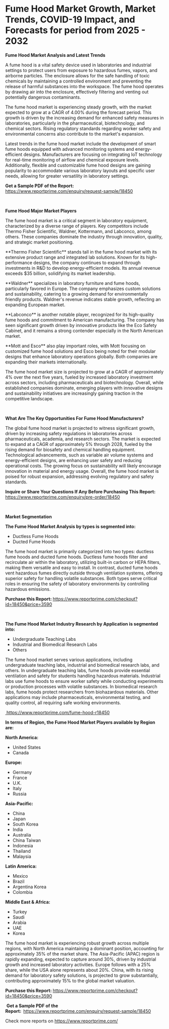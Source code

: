 <p><h1>Fume Hood Market Growth, Market Trends, COVID-19 Impact, and Forecasts for period from 2025 - 2032</h1></p><p><strong>Fume Hood Market Analysis and Latest Trends</strong></p>
<p><p>A fume hood is a vital safety device used in laboratories and industrial settings to protect users from exposure to hazardous fumes, vapors, and airborne particles. The enclosure allows for the safe handling of toxic chemicals by maintaining a controlled environment and preventing the release of harmful substances into the workspace. The fume hood operates by drawing air into the enclosure, effectively filtering and venting out potentially dangerous contaminants.</p><p>The fume hood market is experiencing steady growth, with the market expected to grow at a CAGR of 4.00% during the forecast period. This growth is driven by the increasing demand for enhanced safety measures in laboratories, particularly in the pharmaceutical, biotechnology, and chemical sectors. Rising regulatory standards regarding worker safety and environmental concerns also contribute to the market's expansion.</p><p>Latest trends in the fume hood market include the development of smart fume hoods equipped with advanced monitoring systems and energy-efficient designs. Manufacturers are focusing on integrating IoT technology for real-time monitoring of airflow and chemical exposure levels. Additionally, flexible and customizable fume hood designs are gaining popularity to accommodate various laboratory layouts and specific user needs, allowing for greater versatility in laboratory settings.</p></p>
<p><strong>Get a Sample PDF of the Report:&nbsp;</strong> <a href="https://www.reportprime.com/enquiry/request-sample/18450?utm_campaign=2774&utm_medium=2&utm_source=Github&utm_content=ia&utm_term=19032025&utm_id=fume-hood">https://www.reportprime.com/enquiry/request-sample/18450</a></p>
<p>&nbsp;</p>
<p><strong>Fume Hood Major Market Players</strong></p>
<p><p>The fume hood market is a critical segment in laboratory equipment, characterized by a diverse range of players. Key competitors include Thermo Fisher Scientific, Waldner, Kottermann, and Labconco, among others. These companies dominate the industry through innovation, quality, and strategic market positioning.</p><p>**Thermo Fisher Scientific** stands tall in the fume hood market with its extensive product range and integrated lab solutions. Known for its high-performance designs, the company continues to expand through investments in R&D to develop energy-efficient models. Its annual revenue exceeds $35 billion, solidifying its market leadership.</p><p>**Waldner** specializes in laboratory furniture and fume hoods, particularly favored in Europe. The company emphasizes custom solutions and sustainability, catering to a growing demand for environmentally friendly products. Waldner's revenue indicates stable growth, reflecting an expanding European market.</p><p>**Labconco** is another notable player, recognized for its high-quality fume hoods and commitment to American manufacturing. The company has seen significant growth driven by innovative products like the Eco Safety Cabinet, and it remains a strong contender especially in the North American market.</p><p>**Mott and Esco** also play important roles, with Mott focusing on customized fume hood solutions and Esco being noted for their modular designs that enhance laboratory operations globally. Both companies are expanding their markets internationally.</p><p>The fume hood market size is projected to grow at a CAGR of approximately 4% over the next five years, fueled by increased laboratory investment across sectors, including pharmaceuticals and biotechnology. Overall, while established companies dominate, emerging players with innovative designs and sustainability initiatives are increasingly gaining traction in the competitive landscape.</p></p>
<p>&nbsp;</p>
<p><strong>What Are The Key Opportunities For Fume Hood Manufacturers?</strong></p>
<p><p>The global fume hood market is projected to witness significant growth, driven by increasing safety regulations in laboratories across pharmaceuticals, academia, and research sectors. The market is expected to expand at a CAGR of approximately 5% through 2028, fueled by the rising demand for biosafety and chemical handling equipment. Technological advancements, such as variable air volume systems and energy-efficient designs, are enhancing user safety and reducing operational costs. The growing focus on sustainability will likely encourage innovation in material and energy usage. Overall, the fume hood market is poised for robust expansion, addressing evolving regulatory and safety standards.</p></p>
<p><strong>Inquire or Share Your Questions If Any Before Purchasing This Report:</strong> <a href="https://www.reportprime.com/enquiry/pre-order/18450?utm_campaign=2774&utm_medium=2&utm_source=Github&utm_content=ia&utm_term=19032025&utm_id=fume-hood">https://www.reportprime.com/enquiry/pre-order/18450</a></p>
<p>&nbsp;</p>
<p><strong>Market Segmentation</strong></p>
<p><strong>The Fume Hood Market Analysis by types is segmented into:</strong></p>
<p><ul><li>Ductless Fume Hoods</li><li>Ducted Fume Hoods</li></ul></p>
<p><p>The fume hood market is primarily categorized into two types: ductless fume hoods and ducted fume hoods. Ductless fume hoods filter and recirculate air within the laboratory, utilizing built-in carbon or HEPA filters, making them versatile and easy to install. In contrast, ducted fume hoods vent hazardous fumes directly outside through ventilation systems, offering superior safety for handling volatile substances. Both types serve critical roles in ensuring the safety of laboratory environments by controlling hazardous emissions.</p></p>
<p><strong>Purchase this Report:&nbsp;</strong><a href="https://www.reportprime.com/checkout?id=18450&price=3590&utm_campaign=2774&utm_medium=2&utm_source=Github&utm_content=ia&utm_term=19032025&utm_id=fume-hood">https://www.reportprime.com/checkout?id=18450&price=3590</a></p>
<p>&nbsp;</p>
<p><strong>The Fume Hood Market Industry Research by Application is segmented into:</strong></p>
<p><ul><li>Undergraduate Teaching Labs</li><li>Industrial and Biomedical Research Labs</li><li>Others</li></ul></p>
<p><p>The fume hood market serves various applications, including undergraduate teaching labs, industrial and biomedical research labs, and others. In undergraduate teaching labs, fume hoods provide essential ventilation and safety for students handling hazardous materials. Industrial labs use fume hoods to ensure worker safety while conducting experiments or production processes with volatile substances. In biomedical research labs, fume hoods protect researchers from biohazardous materials. Other applications may include pharmaceuticals, environmental testing, and quality control, all requiring safe working environments.</p></p>
<p><a href="https://www.reportprime.com/fume-hood-r18450?utm_campaign=2774&utm_medium=2&utm_source=Github&utm_content=ia&utm_term=19032025&utm_id=fume-hood">&nbsp;https://www.reportprime.com/fume-hood-r18450</a></p>
<p><strong>In terms of Region, the Fume Hood Market Players available by Region are:</strong></p>
<p>
    <p> <strong> North America: </strong>
        <ul>
            <li>United States</li>
            <li>Canada</li>
        </ul>
        </p> 
    <p> <strong> Europe: </strong>
        <ul>
            <li>Germany</li>
            <li>France</li>
            <li>U.K.</li>
            <li>Italy</li>
            <li>Russia</li>
        </ul>
        </p> 
    <p> <strong> Asia-Pacific: </strong>
        <ul>
            <li>China</li>
            <li>Japan</li>
            <li>South Korea</li>
            <li>India</li>
            <li>Australia</li>
            <li>China Taiwan</li>
            <li>Indonesia</li>
            <li>Thailand</li>
            <li>Malaysia</li>
        </ul>
        </p> 
    <p> <strong> Latin America: </strong>
        <ul>
            <li>Mexico</li>
            <li>Brazil</li>
            <li>Argentina Korea</li>
            <li>Colombia</li>
        </ul>
        </p> 
    <p> <strong> Middle East & Africa: </strong>
        <ul>
            <li>Turkey</li>
            <li>Saudi</li>
            <li>Arabia</li>
            <li>UAE</li>
            <li>Korea</li>
        </ul>
    </p>
    </p>
<p><p>The fume hood market is experiencing robust growth across multiple regions, with North America maintaining a dominant position, accounting for approximately 35% of the market share. The Asia-Pacific (APAC) region is rapidly expanding, expected to capture around 30%, driven by industrial growth and increased laboratory activities. Europe follows with a 25% share, while the USA alone represents about 20%. China, with its rising demand for laboratory safety solutions, is projected to grow substantially, contributing approximately 15% to the global market valuation.</p></p>
<p><strong>Purchase this Report: </strong><a href="https://www.reportprime.com/checkout?id=18450&price=3590&utm_campaign=2774&utm_medium=2&utm_source=Github&utm_content=ia&utm_term=19032025&utm_id=fume-hood">https://www.reportprime.com/checkout?id=18450&price=3590</a></p>
<p>&nbsp;<strong>Get a Sample PDF of the Report:&nbsp;&nbsp;</strong><a href="https://www.reportprime.com/enquiry/request-sample/18450?utm_campaign=2774&utm_medium=2&utm_source=Github&utm_content=ia&utm_term=19032025&utm_id=fume-hood">https://www.reportprime.com/enquiry/request-sample/18450</a></p>
<p><strong></strong></p>
<p>Check more reports on <a href="https://www.reportprime.com/?utm_campaign=2774&utm_medium=2&utm_source=Github&utm_content=ia&utm_term=19032025&utm_id=fume-hood">https://www.reportprime.com/</a></p>